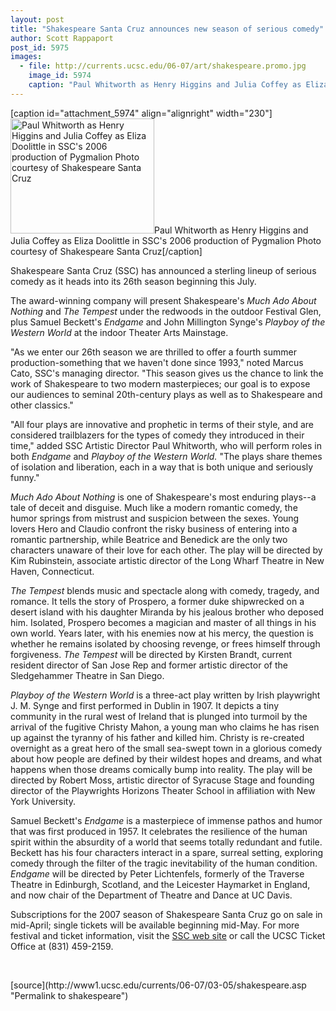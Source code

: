 ```yaml
---
layout: post
title: "Shakespeare Santa Cruz announces new season of serious comedy"
author: Scott Rappaport
post_id: 5975
images:
  - file: http://currents.ucsc.edu/06-07/art/shakespeare.promo.jpg
    image_id: 5974
    caption: "Paul Whitworth as Henry Higgins and Julia Coffey as Eliza Doolittle in SSC's 2006 production of Pygmalion Photo courtesy of Shakespeare Santa Cruz"
---
```


[caption id="attachment_5974" align="alignright" width="230"]<a href="http://localhost/mysite/wp-content/uploads/2007/03/shakespeare.promo.jpg"><img class="size-full wp-image-5974" src="http://localhost/mysite/wp-content/uploads/2007/03/shakespeare.promo.jpg" alt="Paul Whitworth as Henry Higgins and Julia Coffey as Eliza Doolittle in SSC's 2006 production of Pygmalion Photo courtesy of Shakespeare Santa Cruz" width="230" height="184" /></a>Paul Whitworth as Henry Higgins and Julia Coffey as Eliza Doolittle in SSC's 2006 production of Pygmalion Photo courtesy of Shakespeare Santa Cruz[/caption]
<a name="content" id="content"></a>
<p>
  Shakespeare Santa Cruz (SSC) has announced a sterling lineup of serious comedy as it heads into its 26th season beginning this July.
</p>
<p>
  The award-winning company will present Shakespeare's <i>Much Ado About Nothing</i> and <i>The Tempest</i> under the redwoods in the outdoor Festival Glen, plus Samuel Beckett's <i>Endgame</i> and John Millington Synge's <i>Playboy of the Western World</i> at the indoor Theater Arts Mainstage.
</p>
<p>
  "As we enter our 26th season we are thrilled to offer a fourth summer production-something that we haven't done since 1993," noted Marcus Cato, SSC's managing director. "This season gives us the chance to link the work of Shakespeare to two modern masterpieces; our goal is to expose our audiences to seminal 20th-century plays as well as to Shakespeare and other classics."
</p>
<p>
  "All four plays are innovative and prophetic in terms of their style, and are considered trailblazers for the types of comedy they introduced in their time," added SSC Artistic Director Paul Whitworth, who will perform roles in both <i>Endgame</i> and <i>Playboy of the Western World.</i> "The plays share themes of isolation and liberation, each in a way that is both unique and seriously funny."
</p>
<p>
  <i>Much Ado About Nothing</i> is one of Shakespeare's most enduring plays--a tale of deceit and disguise. Much like a modern romantic comedy, the humor springs from mistrust and suspicion between the sexes. Young lovers Hero and Claudio confront the risky business of entering into a romantic partnership, while Beatrice and Benedick are the only two characters unaware of their love for each other. The play will be directed by Kim Rubinstein, associate artistic director of the Long Wharf Theatre in New Haven, Connecticut.
</p>
<p>
  <i>The Tempest</i> blends music and spectacle along with comedy, tragedy, and romance. It tells the story of Prospero, a former duke shipwrecked on a desert island with his daughter Miranda by his jealous brother who deposed him. Isolated, Prospero becomes a magician and master of all things in his own world. Years later, with his enemies now at his mercy, the question is whether he remains isolated by choosing revenge, or frees himself through forgiveness. <i>The Tempest</i> will be directed by Kirsten Brandt, current resident director of San Jose Rep and former artistic director of the Sledgehammer Theatre in San Diego.
</p>
<p>
  <i>Playboy of the Western World</i> is a three-act play written by Irish playwright J. M. Synge and first performed in Dublin in 1907. It depicts a tiny community in the rural west of Ireland that is plunged into turmoil by the arrival of the fugitive Christy Mahon, a young man who claims he has risen up against the tyranny of his father and killed him. Christy is re-created overnight as a great hero of the small sea-swept town in a glorious comedy about how people are defined by their wildest hopes and dreams, and what happens when those dreams comically bump into reality. The play will be directed by Robert Moss, artistic director of Syracuse Stage and founding director of the Playwrights Horizons Theater School in affiliation with New York University.
</p>
<p>
  Samuel Beckett's <i>Endgame</i> is a masterpiece of immense pathos and humor that was first produced in 1957. It celebrates the resilience of the human spirit within the absurdity of a world that seems totally redundant and futile. Beckett has his four characters interact in a spare, surreal setting, exploring comedy through the filter of the tragic inevitability of the human condition. <i>Endgame</i> will be directed by Peter Lichtenfels, formerly of the Traverse Theatre in Edinburgh, Scotland, and the Leicester Haymarket in England, and now chair of the Department of Theatre and Dance at UC Davis.
</p>
<p>
  Subscriptions for the 2007 season of Shakespeare Santa Cruz go on sale in mid-April; single tickets will be available beginning mid-May. For more festival and ticket information, visit the <a href="http://shakespearesantacruz.org">SSC web site</a> or call the UCSC Ticket Office at (831) 459-2159.
</p>
<p>
  <br>
</p>
[source](http://www1.ucsc.edu/currents/06-07/03-05/shakespeare.asp "Permalink to shakespeare")
